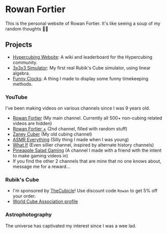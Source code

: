 # Rowan Fortier

This is the personal website of Rowan Fortier. It's like seeing a soup of my random thoughts 🦞✨

## Projects
- [Hypercubing Website](https://hypercubing.xyz): A wiki and leaderboard for the Hypercubing community.
- [3x3x3 Simulator](https://github.com/blobinaticuber/3x3x3-simulator): My first real Rubik's Cube simulator, using linear algebra.
- [Funny Clocks](/funnyclocks.html): A thing I made to display some funny timekeeping methods.


### YouTube
I've been making videos on various channels since I was 9 years old.

- [Rowan Fortier](https://www.youtube.com/channel/UCVi5_vhosSdK8PEGE_4A2fg) (My main channel. Currently all 500+ non-cubing related videos are hidden)
- [Rowan Fortier +](https://www.youtube.com/channel/UCgJt-_7cF3SC53p3_q20Hmg) (2nd channel, filled with random stuff)
- [Zaney Cuber](https://www.youtube.com/@zaneycuber6033) (My old cubing channel)
- [ASMR Everything](https://www.youtube.com/@asmreverything6045) (Silly thing I made when I was young)
- [What If](https://www.youtube.com/@whatif9275) (Even sillier channel, inspired by alternate history channels)
- [Pineapple Salad Gaming](https://www.youtube.com/@pineapplesaladgaming3845) (A channel I made with a friend with the intent to make gaming videos in)
- If you find the other 2 channels that are mine that no one knows about, message me for a reward...

### Rubik's Cube
- I'm sponsored by [TheCubicle](https://www.thecubicle.com/)! Use discount code `Rowan` to get 5% off your order.
- [World Cube Association profile](https://www.worldcubeassociation.org/persons/2016FORT03)

### Astrophotography
The universe has captivated my interest since I was a wee lad. 
